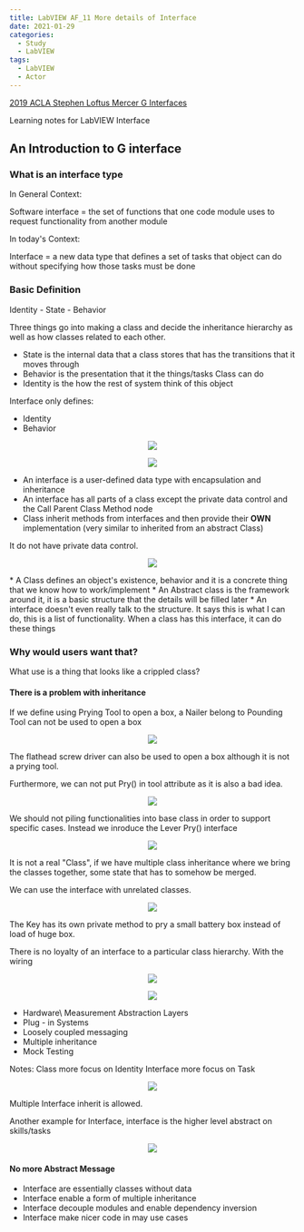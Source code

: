 ```yaml
---
title: LabVIEW AF_11 More details of Interface
date: 2021-01-29
categories:
  - Study
  - LabVIEW
tags:
  - LabVIEW
  - Actor
---
```


[2019 ACLA Stephen Loftus Mercer G Interfaces](https://www.youtube.com/watch?v=DHnrn2gTNZg)

Learning notes for LabVIEW Interface

## An Introduction to G interface

### What is an interface type
In General Context:

Software interface = the set of functions that one code module uses to request functionality from another module

In today's Context:

Interface = a new data type that defines a set of tasks that object can do without specifying how those tasks must be done

### Basic Definition

Identity - State - Behavior

Three things go into making a class and decide the inheritance hierarchy as well as how classes related to each other.

* State is the internal data that a class stores that has the transitions that it moves through
* Behavior is the presentation that it the things/tasks Class can do
* Identity is the how the rest of system think of this object

Interface only defines:
* Identity
* Behavior


<p align="center"> <img src="/assets/images/LabVIEW Actor Framework/8/Actor Hierarchy.png"> </p>


<p align="center"> <img src="/assets/images/LabVIEW Actor Framework/11/interface.png"> </p>

* An interface is a user-defined data type with encapsulation and inheritance
* An interface has all parts of a class except the private data control and the Call Parent Class Method node
* Class inherit methods from interfaces and then provide their **OWN** implementation (very similar to inherited from an abstract Class)

It do not have private data control.

<p align="center"> <img src="/assets/images/LabVIEW Actor Framework/11/interface2.png"> </p>
* A Class defines an object's existence, behavior and it is a concrete thing that we know how to work/implement
* An Abstract class is the framework around it, it is a basic structure that the details will be filled later
* An interface doesn't even really talk to the structure. It says this is what I can do, this is a list of functionality. When a class has this interface, it can do these things  

### Why would users want that?

What use is a thing that looks like a crippled class?

#### There is a problem with inheritance

If we define using Prying Tool to open a box, a Nailer belong to Pounding Tool can not be used to open a box

<p align="center"> <img src="/assets/images/LabVIEW Actor Framework/11/interface3.png"> </p>

The flathead screw driver can also be used to open a box although it is not a prying tool.

Furthermore, we can not put Pry() in tool attribute as it is also a bad idea.

<p align="center"> <img src="/assets/images/LabVIEW Actor Framework/11/interface4.png"> </p>

We should not piling functionalities into base class in order to support specific cases. Instead we inroduce the Lever Pry() interface

<p align="center"> <img src="/assets/images/LabVIEW Actor Framework/11/interface5.png"> </p>

It is not a real "Class", if we have multiple class inheritance where we bring the classes together, some state that has to somehow be merged.

We can use the interface with unrelated classes.
<p align="center"> <img src="/assets/images/LabVIEW Actor Framework/11/interface6.png"> </p>

The Key has its own private method to pry a small battery box instead of load of huge box.

There is no loyalty of an interface to a particular class hierarchy. With the wiring
<p align="center"> <img src="/assets/images/LabVIEW Actor Framework/11/interface7.png"> </p>

<p align="center"> <img src="/assets/images/LabVIEW Actor Framework/11/interface7_1.png"> </p>


* Hardware\ Measurement Abstraction Layers
* Plug - in Systems
* Loosely coupled messaging
* Multiple inheritance
* Mock Testing

Notes:
Class more focus on Identity
Interface more focus on Task

<p align="center"> <img src="/assets/images/LabVIEW Actor Framework/10/interface8.png"> </p>
Multiple Interface inherit is allowed.

Another example for Interface, interface is the higher level abstract on skills/tasks

<p align="center"> <img src="/assets/images/LabVIEW Actor Framework/10/interface9.png"> </p>


#### No more Abstract Message

* Interface are essentially classes without data
* Interface enable a form of multiple inheritance
* Interface decouple modules and enable dependency inversion
* Interface make nicer code in may use cases

